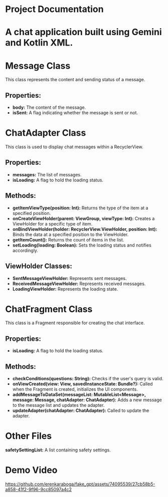 <!DOCTYPE html>
<html lang="en">
<head>
<meta charset="UTF-8">
<meta name="viewport" content="width=device-width, initial-scale=1.0">

</head>
<body>
  <h1>Project Documentation</h1>
    <h1>A chat application built using Gemini and Kotlin XML.</h1>

<h1>Message Class</h1>
<p>This class represents the content and sending status of a message.</p>
<h2>Properties:</h2>
<ul>
  <li><strong>body:</strong> The content of the message.</li>
  <li><strong>isSent:</strong> A flag indicating whether the message is sent or not.</li>
</ul>

<h1>ChatAdapter Class</h1>
<p>This class is used to display chat messages within a RecyclerView.</p>
<h2>Properties:</h2>
<ul>
  <li><strong>messages:</strong> The list of messages.</li>
  <li><strong>isLoading:</strong> A flag to hold the loading status.</li>
</ul>
<h2>Methods:</h2>
<ul>
  <li><strong>getItemViewType(position: Int):</strong> Returns the type of the item at a specified position.</li>
  <li><strong>onCreateViewHolder(parent: ViewGroup, viewType: Int):</strong> Creates a ViewHolder for a specific type of item.</li>
  <li><strong>onBindViewHolder(holder: RecyclerView.ViewHolder, position: Int):</strong> Binds the data at a specified position to the ViewHolder.</li>
  <li><strong>getItemCount():</strong> Returns the count of items in the list.</li>
  <li><strong>setLoading(loading: Boolean):</strong> Sets the loading status and notifies accordingly.</li>
</ul>

<h2>ViewHolder Classes:</h2>
<ul>
  <li><strong>SentMessageViewHolder:</strong> Represents sent messages.</li>
  <li><strong>ReceivedMessageViewHolder:</strong> Represents received messages.</li>
  <li><strong>LoadingViewHolder:</strong> Represents the loading state.</li>
</ul>

<h1>ChatFragment Class</h1>
<p>This class is a Fragment responsible for creating the chat interface.</p>
<h2>Properties:</h2>
<ul>
  <li><strong>isLoading:</strong> A flag to hold the loading status.</li>
</ul>
<h2>Methods:</h2>
<ul>
  <li><strong>checkConditions(questions: String):</strong> Checks if the user's query is valid.</li>
  <li><strong>onViewCreated(view: View, savedInstanceState: Bundle?):</strong> Called when the Fragment is created, initializes the UI components.</li>
  <li><strong>addMessageToDataSet(messageList: MutableList&lt;Message&gt;, message: Message, chatAdapter: ChatAdapter):</strong> Adds a new message to the message list and updates the adapter.</li>
  <li><strong>updateAdapter(chatAdapter: ChatAdapter):</strong> Called to update the adapter.</li>
</ul>

<h1>Other Files</h1>
<p><strong>safetySettingList:</strong> A list containing safety settings.</p>

</body>
</html>

<h1>Demo Video</h1>

https://github.com/erenkaraboga/fake_gpt/assets/74095539/27cb58b5-a858-41f2-9f96-9cc85097a4c2

